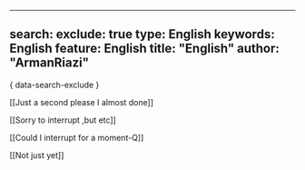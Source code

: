  ---
search:
  exclude: true
type:  English
keywords:  English
feature:  English
title: "English"
author: "ArmanRiazi"
---
{ data-search-exclude }

 [[Just a second please I almost done]]
  
 [[Sorry to interrupt ,but etc]]

 [[Could I interrupt for a moment-Q]]

 [[Not just yet]]

 